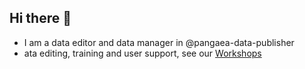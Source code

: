 ## Hi there 👋

- I am a data editor and data manager in @pangaea-data-publisher
- ata editing, training and user support, see our [Workshops](https://github.com/pangaea-data-publisher/community-workshop-material)


<!--
**Danapit/Danapit** is a ✨ _special_ ✨ repository because its `README.md` (this file) appears on your GitHub profile.

Here are some ideas to get you started:

- 🔭 I’m currently working on ...
- 🌱 I’m currently learning ...
- 👯 I’m looking to collaborate on ...
- 🤔 I’m looking for help with ...
- 💬 Ask me about ...
- 📫 How to reach me: ...
- 😄 Pronouns: ...
- ⚡ Fun fact: ...
-->
